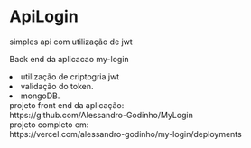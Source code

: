 # ApiLogin
simples api com utilização de jwt

Back end da aplicacao my-login
<li>utilização de criptogria jwt
<li>validação do token.
<li>mongoDB. <br>
projeto front end da aplicação: <br>
https://github.com/Alessandro-Godinho/MyLogin <br>
projeto completo em: <br>
https://vercel.com/alessandro-godinho/my-login/deployments
